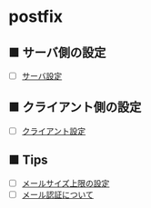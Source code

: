 # postfix
## ■ サーバ側の設定
- [ ] [サーバ設定]()

## ■ クライアント側の設定
- [ ] [クライアント設定]()
## ■ Tips
- [ ] [メールサイズ上限の設定]()
- [ ] [メール認証について]()
